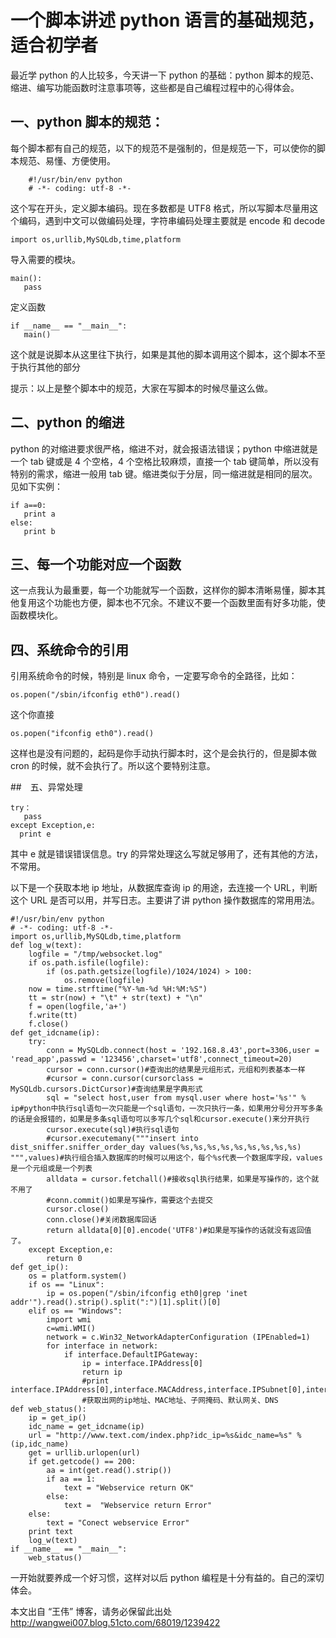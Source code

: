 # 一个脚本讲述 python 语言的基础规范，适合初学者

最近学 python 的人比较多，今天讲一下 python 的基础：python 脚本的规范、缩进、编写功能函数时注意事项等，这些都是自己编程过程中的心得体会。

## 一、python 脚本的规范：

每个脚本都有自己的规范，以下的规范不是强制的，但是规范一下，可以使你的脚本规范、易懂、方便使用。

```
	#!/usr/bin/env python
	# -*- coding: utf-8 -*-
```

这个写在开头，定义脚本编码。现在多数都是 UTF8 格式，所以写脚本尽量用这个编码，遇到中文可以做编码处理，字符串编码处理主要就是 encode 和 decode

```
import os,urllib,MySQLdb,time,platform 
```
   
导入需要的模块。

```
main():  
   pass
```
  
定义函数  

```
if __name__ == "__main__":
   main()
```

这个就是说脚本从这里往下执行，如果是其他的脚本调用这个脚本，这个脚本不至于执行其他的部分

提示：以上是整个脚本中的规范，大家在写脚本的时候尽量这么做。

## 二、python 的缩进

python 的对缩进要求很严格，缩进不对，就会报语法错误；python 中缩进就是一个 tab 键或是 4 个空格，4 个空格比较麻烦，直接一个 tab 键简单，所以没有特别的需求，缩进一般用 tab 键。缩进类似于分层，同一缩进就是相同的层次。见如下实例：

```
if a==0:
   print a
else:
   print b
```

## 三、每一个功能对应一个函数

这一点我认为最重要，每一个功能就写一个函数，这样你的脚本清晰易懂，脚本其他复用这个功能也方便，脚本也不冗余。不建议不要一个函数里面有好多功能，使函数模块化。

## 四、系统命令的引用

引用系统命令的时候，特别是 linux 命令，一定要写命令的全路径，比如：

```
os.popen("/sbin/ifconfig eth0").read()
```

这个你直接

```
os.popen("ifconfig eth0").read()
```

这样也是没有问题的，起码是你手动执行脚本时，这个是会执行的，但是脚本做 cron 的时候，就不会执行了。所以这个要特别注意。

##　五、异常处理

```
try：
   pass
except Exception,e:
  print e
```

其中 e 就是错误错误信息。try 的异常处理这么写就足够用了，还有其他的方法，不常用。

以下是一个获取本地 ip 地址，从数据库查询 ip 的用途，去连接一个 URL，判断这个 URL 是否可以用，并写日志。主要讲了讲 python 操作数据库的常用用法。

```
#!/usr/bin/env python
# -*- coding: utf-8 -*-
import os,urllib,MySQLdb,time,platform
def log_w(text):
    logfile = "/tmp/websocket.log"
    if os.path.isfile(logfile):
        if (os.path.getsize(logfile)/1024/1024) > 100:
            os.remove(logfile)
    now = time.strftime("%Y-%m-%d %H:%M:%S")
    tt = str(now) + "\t" + str(text) + "\n"
    f = open(logfile,'a+')
    f.write(tt)
    f.close()
def get_idcname(ip):
    try:
        conn = MySQLdb.connect(host = '192.168.8.43',port=3306,user = 'read_app',passwd = '123456',charset='utf8',connect_timeout=20)
        cursor = conn.cursor()#查询出的结果是元组形式，元组和列表基本一样
        #cursor = conn.cursor(cursorclass = MySQLdb.cursors.DictCursor)#查询结果是字典形式
        sql = "select host,user from mysql.user where host='%s'" % ip#python中执行sql语句一次只能是一个sql语句，一次只执行一条，如果用分号分开写多条的话是会报错的，如果是多条sql语句可以多写几个sql和cursor.execute()来分开执行
        cursor.execute(sql)#执行sql语句
        #cursor.executemany("""insert into dist_sniffer.sniffer_order_day values(%s,%s,%s,%s,%s,%s,%s,%s,%s) """,values)#执行组合插入数据库的时候可以用这个，每个%s代表一个数据库字段，values是一个元组或是一个列表
        alldata = cursor.fetchall()#接收sql执行结果，如果是写操作的，这个就不用了
        #conn.commit()如果是写操作，需要这个去提交
        cursor.close()
        conn.close()#关闭数据库回话
        return alldata[0][0].encode('UTF8')#如果是写操作的话就没有返回值了。
    except Exception,e:
        return 0
def get_ip():
    os = platform.system()
    if os == "Linux":
        ip = os.popen("/sbin/ifconfig eth0|grep 'inet addr'").read().strip().split(":")[1].split()[0]
    elif os == "Windows":
        import wmi
        c=wmi.WMI()
        network = c.Win32_NetworkAdapterConfiguration (IPEnabled=1)
        for interface in network:
            if interface.DefaultIPGateway:
                ip = interface.IPAddress[0]
                return ip
                #print interface.IPAddress[0],interface.MACAddress,interface.IPSubnet[0],interface.DefaultIPGateway[0],interface.DNSServerSearchOrder[0],interface.DNSServerSearchOrder[1]
                #获取出网的ip地址、MAC地址、子网掩码、默认网关、DNS
def web_status():
    ip = get_ip()
    idc_name = get_idcname(ip)
    url = "http://www.text.com/index.php?idc_ip=%s&idc_name=%s" % (ip,idc_name)
    get = urllib.urlopen(url)
    if get.getcode() == 200:
        aa = int(get.read().strip())
        if aa == 1:
            text = "Webservice return OK"
        else:
            text =  "Webservice return Error"
    else:
        text = "Conect webservice Error"
    print text
    log_w(text)
if __name__ == "__main__":
    web_status()
```

一开始就要养成一个好习惯，这样对以后 python 编程是十分有益的。自己的深切体会。

本文出自 “王伟” 博客，请务必保留此出处 <http://wangwei007.blog.51cto.com/68019/1239422>